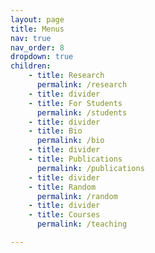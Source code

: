```yaml
---
layout: page
title: Menus
nav: true
nav_order: 8
dropdown: true
children: 
    - title: Research
      permalink: /research
    - title: divider
    - title: For Students 
      permalink: /students
    - title: divider
    - title: Bio
      permalink: /bio
    - title: divider
    - title: Publications
      permalink: /publications
    - title: divider
    - title: Random
      permalink: /random
    - title: divider
    - title: Courses 
      permalink: /teaching

---
```

